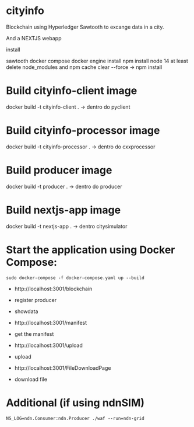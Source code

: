 # cityinfo

Blockchain using Hyperledger Sawtooth to excange data in a city.

And a NEXTJS webapp


install

sawtooth
docker compose
docker engine
install npm
install node 14 at least
delete node_modules and npm cache clear --force -> npm install

# Build cityinfo-client image
docker build -t cityinfo-client .  -> dentro do pyclient
# Build cityinfo-processor image
docker build -t cityinfo-processor .  -> dentro do cxxprocessor
# Build producer image
docker build -t producer . -> dentro do producer
# Build nextjs-app image
docker build -t nextjs-app . -> dentro citysimulator

# Start the application using Docker Compose:
``` Running
sudo docker-compose -f docker-compose.yaml up --build
```

- http://localhost:3001/blockchain
 - register producer
 - showdata

- http://localhost:3001/manifest
 - get the manifest
  
- http://localhost:3001/upload
 - upload

- http://localhost:3001/FileDownloadPage
 - download file

# Additional (if using ndnSIM)
```
NS_LOG=ndn.Consumer:ndn.Producer ./waf --run=ndn-grid
```
